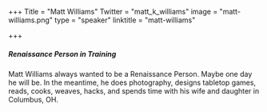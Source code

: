 +++
Title = "Matt Williams"
Twitter = "matt_k_williams"
image = "matt-williams.png"
type = "speaker"
linktitle = "matt-williams"

+++

##### Renaissance Person in Training

Matt Williams always wanted to be a Renaissance Person. Maybe one day he will be. In the meantime, he does photography, designs tabletop games, reads, cooks, weaves, hacks, and spends time with his wife and daughter in Columbus, OH.
